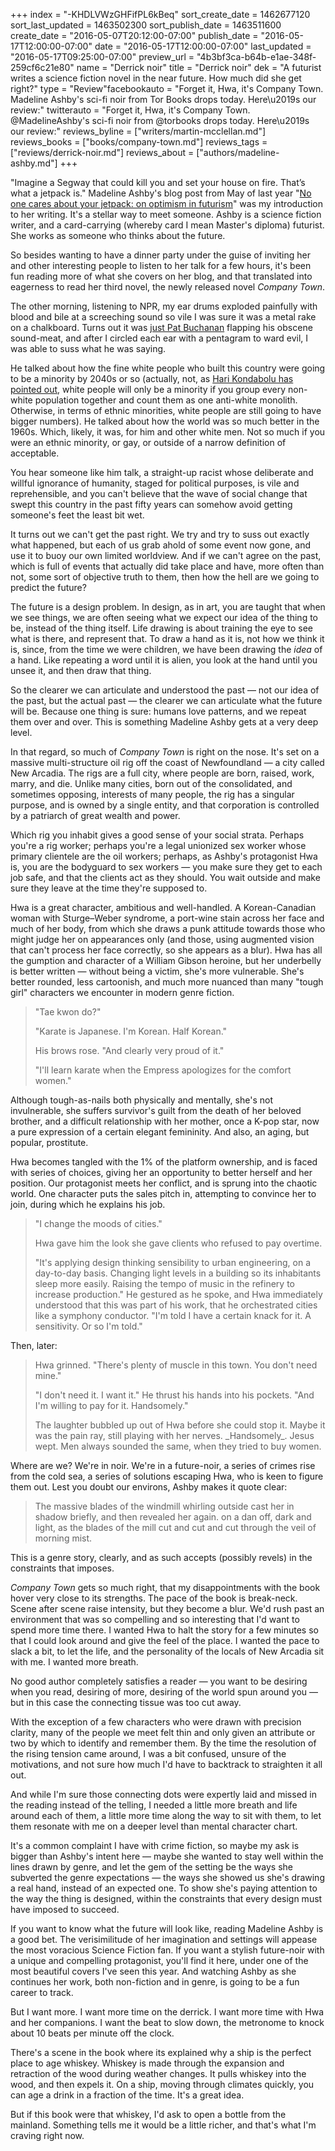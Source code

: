 +++
index = "-KHDLVWzGHFifPL6kBeq"
sort_create_date = 1462677120
sort_last_updated = 1463502300
sort_publish_date = 1463511600
create_date = "2016-05-07T20:12:00-07:00"
publish_date = "2016-05-17T12:00:00-07:00"
date = "2016-05-17T12:00:00-07:00"
last_updated = "2016-05-17T09:25:00-07:00"
preview_url = "4b3bf3ca-b64b-e1ae-348f-259cf6c21e80"
name = "Derrick noir"
title = "Derrick noir"
dek = "A futurist writes a science fiction novel in the near future. How much did she get right?"
type = "Review"facebookauto = "Forget it, Hwa, it's Company Town. Madeline Ashby's sci-fi noir from Tor Books drops today. Here\u2019s our review:"
twitterauto = "Forget it, Hwa, it's Company Town. @MadelineAshby's sci-fi noir from @torbooks drops today. Here\u2019s our review:"
reviews_byline = ["writers/martin-mcclellan.md"]
reviews_books = ["books/company-town.md"]
reviews_tags = ["reviews/derrick-noir.md"]
reviews_about = ["authors/madeline-ashby.md"]
+++

"Imagine a Segway that could kill you and set your house on fire. That’s what a jetpack is." Madeline Ashby's blog post from May of last year "[No one cares about your jetpack: on optimism in futurism](http://madelineashby.com/?p=1809)" was my introduction to her writing. It's a stellar way to meet someone. Ashby is a science fiction writer, and a card-carrying (whereby card I mean Master's diploma) futurist. She works as someone who thinks about the future.

So besides wanting to have a dinner party under the guise of inviting her and other interesting people to listen to her talk for a few hours, it's been fun reading more of what she covers on her blog, and that translated into eagerness to read her third novel, the newly released novel _Company Town_. 

<div class="break"></div>

The other morning, listening to NPR, my ear drums exploded painfully with blood and bile at a screeching sound so vile I was sure it was a metal rake on a chalkboard. Turns out it was [just Pat Buchanan](http://www.npr.org/2016/05/05/476844409/pat-buchanan-on-why-he-shares-trump-s-ideas-on-foreign-policy) flapping his obscene sound-meat, and after I circled each ear with a pentagram to ward evil, I was able to suss what he was saying. 

He talked about how the fine white people who built this country were going to be a minority by 2040s or so (actually, not, as [Hari Kondabolu has pointed out](https://www.youtube.com/watch?v=85fr6nbiMT4), white people will only be a minority if you group every non-white population together and count them as one anti-white monolith. Otherwise, in terms of ethnic minorities, white people are still going to have bigger numbers). He talked about how the world was so much better in the 1960s. Which, likely, it was, for him and other white men. Not so much if you were an ethnic minority, or gay, or outside of a narrow definition of acceptable. 

You hear someone like him talk, a straight-up racist whose deliberate and willful ignorance of humanity, staged for political purposes, is vile and reprehensible, and you can't believe that the wave of social change that swept this country in the past fifty years can somehow avoid getting someone's feet the least bit wet. 

It turns out we can't get the past right. We try and try to suss out exactly what happened, but each of us grab ahold of some event now gone, and use it to buoy our own limited worldview. And if we can't agree on the past, which is full of events that actually did take place and have, more often than not, some sort of objective truth to them, then how the hell are we going to predict the future?

<div class="break"></div>

The future is a design problem. In design, as in art, you are taught that when we see things, we are often seeing what we expect our idea of the thing to be, instead of the thing itself. Life drawing is about training the eye to see what is there, and represent that. To draw a hand as it is, not how we think it is, since, from the time we were children, we have been drawing the *idea* of a hand. Like repeating a word until it is alien, you look at the hand until you unsee it, and then draw that thing. 

So the clearer we can articulate and understood the past &mdash; not our idea of the past, but the actual past &mdash; the clearer we can articulate what the future will be. Because one thing is sure: humans love patterns, and we repeat them over and over. This is something Madeline Ashby gets at a very deep level.

<div class="break"></div>

In that regard, so much of _Company Town_ is right on the nose. It's set on a massive multi-structure oil rig off the coast of Newfoundland &mdash; a city called New Arcadia. The rigs are a full city, where people are born, raised, work, marry, and die. Unlike many cities, born out of the consolidated, and sometimes opposing, interests of many people, the rig has a singular purpose, and is owned by a single entity, and that corporation is controlled by a patriarch of great wealth and power.

Which rig you inhabit gives a good sense of your social strata. Perhaps you're a rig worker; perhaps you're a legal unionized sex worker whose primary clientele are the oil workers; perhaps, as Ashby's protagonist Hwa is, you are the bodyguard to sex workers &mdash; you make sure they get to each job safe, and that the clients act as they should. You wait outside and make sure they leave at the time they're supposed to. 

Hwa is a great character, ambitious and well-handled. A Korean-Canadian woman with Sturge–Weber syndrome, a port-wine stain across her face and much of her body, from which she draws a punk attitude towards those who might judge her on appearances only (and those, using augmented vision that can't process her face correctly, so she appears as a blur). Hwa has all the gumption and character of a William Gibson heroine, but her underbelly is better written — without being a victim, she's more vulnerable. She's better rounded, less cartoonish, and much more nuanced than many "tough girl" characters we encounter in modern genre fiction.

<blockquote>
<p>"Tae kwon do?"</p>

<p>"Karate is Japanese. I'm Korean. Half Korean."</p>

<p>His brows rose. "And clearly very proud of it."</p>

<p>"I'll learn karate when the Empress apologizes for the comfort women."</p>
</blockquote>

Although tough-as-nails both physically and mentally, she's not invulnerable, she suffers survivor's guilt from the death of her beloved brother, and a difficult relationship with her mother, once a K-pop star, now a pure expression of a certain elegant femininity. And also, an aging, but popular, prostitute. 

Hwa becomes tangled with the 1% of the platform ownership, and is faced with series of choices, giving her an opportunity to better herself and her position. Our protagonist meets her conflict, and is sprung into the chaotic world. One character puts the sales pitch in, attempting to convince her to join, during which he explains his job.

<blockquote>
<p>"I change the moods of cities."</p>

<p>Hwa gave him the look she gave clients who refused to pay overtime.</p>

<p>"It's applying design thinking sensibility to urban engineering, on a day-to-day basis. Changing light levels in a building so its inhabitants sleep more easily. Raising the tempo of music in the refinery to increase production." He gestured as he spoke, and Hwa immediately understood that this was part of his work, that he orchestrated cities like a symphony conductor. "I'm told I have a certain knack for it. A sensitivity. Or so I'm told."</p>
</blockquote>

Then, later:

<blockquote>
<p>Hwa grinned. "There's plenty of muscle in this town. You don't need mine."</p>

<p>"I don't need it. I want it." He thrust his hands into his pockets. "And I'm willing to pay for it. Handsomely."</p>

<p>The laughter bubbled up out of Hwa before she could stop it. Maybe it was the pain ray, still playing with her nerves. _Handsomely_. Jesus wept. Men always sounded the same, when they tried to buy women.</p>
</blockquote>

Where are we? We're in noir. We're in a future-noir, a series of crimes rise from the cold sea, a series of solutions escaping Hwa, who is keen to figure them out. Lest you doubt our environs, Ashby makes it quote clear:

<blockquote>
The massive blades of the windmill whirling outside cast her in shadow briefly, and then revealed her again. on a dan off, dark and light, as the blades of the mill cut and cut and cut through the veil of morning mist.
</blockquote>

This is a genre story, clearly, and as such accepts (possibly revels) in the constraints that imposes. 

<div class="break"></div>

_Company Town_ gets so much right, that my disappointments with the book hover very close to its strengths. The pace of the book is break-neck. Scene after scene raise intensity, but they become a blur. We'd rush past an environment that was so compelling and so interesting that I'd want to spend more time there. I wanted Hwa to halt the story for a few minutes so that I could look around and give the feel of the place. I wanted the pace to slack a bit, to let the life, and the personality of the locals of New Arcadia sit with me. I wanted more breath.

No good author completely satisfies a reader &mdash; you want to be desiring when you read, desiring of more, desiring of the world spun around you &mdash; but in this case the connecting tissue was too cut away. 

With the exception of a few characters who were drawn with precision clarity, many of the people we meet felt thin and only given an attribute or two by which to identify and remember them. By the time the resolution of the rising tension came around, I was a bit confused, unsure of the motivations, and not sure how much I'd have to backtrack to straighten it all out. 

And while I'm sure those connecting dots were expertly laid and missed in the reading instead of the telling, I needed a little more breath and life around each of them, a little more time along the way to sit with them, to let them resonate with me on a deeper level than mental character chart.

It's a common complaint I have with crime fiction, so maybe my ask is bigger than Ashby's intent here — maybe she wanted to stay well within the lines drawn by genre, and let the gem of the setting be the ways she subverted the genre expectations — the ways she showed us she's drawing a real hand, instead of an expected one. To show she's paying attention to the way the thing is designed, within the constraints that every design must have imposed to succeed.

<div class="break"></div>

If you want to know what the future will look like, reading Madeline Ashby is a good bet. The verisimilitude of her imagination and settings will appease the most voracious Science Fiction fan. If you want a stylish future-noir with a unique and compelling protagonist, you'll find it here, under one of the most beautiful covers I've seen this year. And watching Ashby as she continues her work, both non-fiction and in genre, is going to be a fun career to track. 

But I want more. I want more time on the derrick. I want more time with Hwa and her companions. I want the beat to slow down, the metronome to knock about 10 beats per minute off the clock. 

There's a scene in the book where its explained why a ship is the perfect place to age whiskey. Whiskey is made through the expansion and retraction of the wood during weather changes. It pulls whiskey into the wood, and then expels it. On a ship, moving through climates quickly, you can age a drink in a fraction of the time. It's a great idea. 

But if this book were that whiskey, I'd ask to open a bottle from the mainland. Something tells me it would be a little richer, and that's what I'm craving right now. 